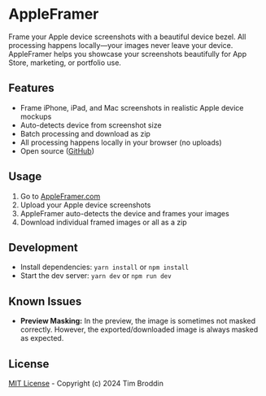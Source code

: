 # AppleFramer

Frame your Apple device screenshots with a beautiful device bezel. All processing happens locally—your images never leave your device. AppleFramer helps you showcase your screenshots beautifully for App Store, marketing, or portfolio use.

## Features
- Frame iPhone, iPad, and Mac screenshots in realistic Apple device mockups
- Auto-detects device from screenshot size
- Batch processing and download as zip
- All processing happens locally in your browser (no uploads)
- Open source ([GitHub](https://github.com/timbroddin/appleframer.com))

## Usage
1. Go to [AppleFramer.com](https://appleframer.com)
1. Upload your Apple device screenshots
2. AppleFramer auto-detects the device and frames your images
3. Download individual framed images or all as a zip

## Development
- Install dependencies: `yarn install` or `npm install`
- Start the dev server: `yarn dev` or `npm run dev`

## Known Issues
- **Preview Masking:** In the preview, the image is sometimes not masked correctly. However, the exported/downloaded image is always masked as expected.

## License
[MIT License](LICENSE) - Copyright (c) 2024 Tim Broddin 